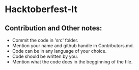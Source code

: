 # Hacktoberfest-It
## Contribution and Other notes:
- Commit the code in 'src' folder.
- Mention your name and github handle in Contributors.md.
- Code can be in any language of your choice.
- Code should be written by you.
- Mention what the code does in the begginning of the file.
